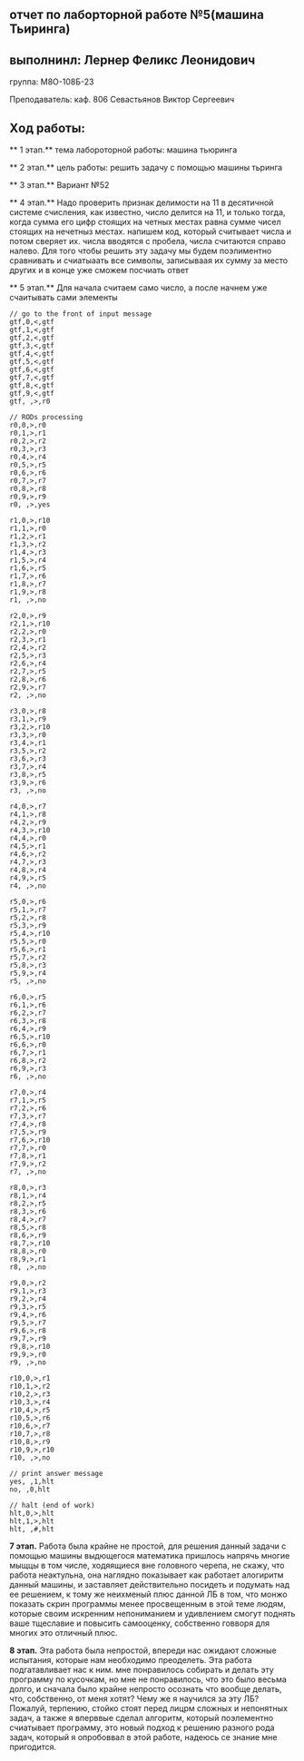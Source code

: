 ## отчет по лаборторной работе №5(машина Тьиринга)

## выполнинл: Лернер Феликс Леонидович

  группа: M8O-108Б-23

  Преподаватель: каф. 806 Севастьянов Виктор Сергеевич

## Хoд работы:

 ** 1 этап.**
      тема лабороторной работы: машина тьюринга

 ** 2 этап.** 
      цель работы: решить задачу с помощью машины тьринга

 ** 3 этап.**
      Вариант №52

 ** 4 этап.**
      Надо проверить признак делимости на 11 в десятичной системе счисления, как известно, число делится на 11, и только тогда, когда сумма его цифр стоящих на четных местах равна сумме чисел стоящих на нечетныз местах. напишем код, который считывает числа и потом сверяет их. числа вводятся с пробела, числа считаются справо налево. Для того чтобы решить эту задачу мы будем поэлиментно сравнивать и счиатыаать все символы, записываая их сумму за место других и в конце уже сможем посчиать ответ

 ** 5 этап.**
      Для начала считаем само число, а после начнем уже счаитывать сами элементы

```
// go to the front of input message 
gtf,0,<,gtf
gtf,1,<,gtf
gtf,2,<,gtf
gtf,3,<,gtf
gtf,4,<,gtf
gtf,5,<,gtf
gtf,6,<,gtf
gtf,7,<,gtf
gtf,8,<,gtf
gtf,9,<,gtf
gtf, ,>,r0

// RODs processing 
r0,0,>,r0
r0,1,>,r1
r0,2,>,r2
r0,3,>,r3
r0,4,>,r4
r0,5,>,r5
r0,6,>,r6
r0,7,>,r7
r0,8,>,r8
r0,9,>,r9
r0, ,>,yes

r1,0,>,r10
r1,1,>,r0
r1,2,>,r1
r1,3,>,r2
r1,4,>,r3
r1,5,>,r4
r1,6,>,r5
r1,7,>,r6
r1,8,>,r7
r1,9,>,r8
r1, ,>,no

r2,0,>,r9
r2,1,>,r10
r2,2,>,r0
r2,3,>,r1
r2,4,>,r2
r2,5,>,r3
r2,6,>,r4
r2,7,>,r5
r2,8,>,r6
r2,9,>,r7
r2, ,>,no

r3,0,>,r8
r3,1,>,r9
r3,2,>,r10
r3,3,>,r0
r3,4,>,r1
r3,5,>,r2
r3,6,>,r3
r3,7,>,r4
r3,8,>,r5
r3,9,>,r6
r3, ,>,no

r4,0,>,r7
r4,1,>,r8
r4,2,>,r9
r4,3,>,r10
r4,4,>,r0
r4,5,>,r1
r4,6,>,r2
r4,7,>,r3
r4,8,>,r4
r4,9,>,r5
r4, ,>,no

r5,0,>,r6
r5,1,>,r7
r5,2,>,r8
r5,3,>,r9
r5,4,>,r10
r5,5,>,r0
r5,6,>,r1
r5,7,>,r2
r5,8,>,r3
r5,9,>,r4
r5, ,>,no

r6,0,>,r5
r6,1,>,r6
r6,2,>,r7
r6,3,>,r8
r6,4,>,r9
r6,5,>,r10
r6,6,>,r0
r6,7,>,r1
r6,8,>,r2
r6,9,>,r3
r6, ,>,no

r7,0,>,r4
r7,1,>,r5
r7,2,>,r6
r7,3,>,r7
r7,4,>,r8
r7,5,>,r9
r7,6,>,r10
r7,7,>,r0
r7,8,>,r1
r7,9,>,r2
r7, ,>,no

r8,0,>,r3
r8,1,>,r4
r8,2,>,r5
r8,3,>,r6
r8,4,>,r7
r8,5,>,r8
r8,6,>,r9
r8,7,>,r10
r8,8,>,r0
r8,9,>,r1
r8, ,>,no

r9,0,>,r2
r9,1,>,r3
r9,2,>,r4
r9,3,>,r5
r9,4,>,r6
r9,5,>,r7
r9,6,>,r8
r9,7,>,r9
r9,8,>,r10
r9,9,>,r0
r9, ,>,no

r10,0,>,r1
r10,1,>,r2
r10,2,>,r3
r10,3,>,r4
r10,4,>,r5
r10,5,>,r6
r10,6,>,r7
r10,7,>,r8
r10,8,>,r9
r10,9,>,r10
r10, ,>,no

// print answer message
yes, ,1,hlt
no, ,0,hlt

// halt (end of work)
hlt,0,>,hlt
hlt,1,>,hlt
hlt, ,#,hlt
```


**7 этап.** 
    Работа была крайне не простой, для решения данный задачи с помощью машины выдющегося математика пришлось напрячь многие мыщцы в том числе, ходяящиеся вне головного черепа, не скажу,
    что работа неактульна, она наглядно показывает как работает алогиритм данный машины, и заставляет действительно посидеть и подумать над ее решением, к тому же неихменый плюс данной ЛБ в том,
    что монжо показать скрин программы менее просвещенным в этой теме людям, которые своим искренним непониманием и удивлением смогут поднять ваше тщеславие и повысить самооценку, собственно говворя 
    для многих это отличный плюс.

**8 этап.**
    Эта работа была непростой, впереди нас ожидают сложные испытания, которые нам необходимо преоделеть. Эта работа подгатавливает нас к ним. мне понравилось собирать и делать эту программу по кусочкам,
    но мне не понравилось, что это было весьма долго, и сначала было крайне непросто осознать что вообще делать, что, собственно, от меня хотят?
    Чему же я научился за эту ЛБ? Пожалуй, терпению, стойко стоят перед лицрм сложных и непонятных задач, а также я вперввые сделал алгоритм, который поэлементно счиатывает программу, это новый подход
    к решению разного рода задач, который я опробоввал в этой работе, надеюсь се знание мне пригодится.
